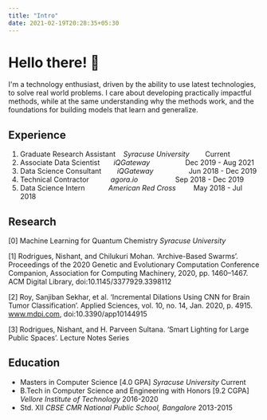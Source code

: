 ```yaml
---
title: "Intro"
date: 2021-02-19T20:28:35+05:30
---
```

# Hello there! :wave:
I'm a technology enthusiast, driven by the ability to use latest technologies, to solve real world problems. I care about developing practically impactful methods, while at the same understanding why the methods work, and the foundations for building models that learn and generalize.

## Experience
 1. Graduate Research Assistant&nbsp;&nbsp;&nbsp;&nbsp;*Syracuse University*&nbsp;&nbsp;&nbsp;&nbsp;&nbsp;&nbsp;&nbsp;&nbsp;Current
 2. Associate Data Scientist&nbsp;&nbsp;&nbsp;&nbsp;&nbsp;&nbsp;&nbsp;*iQGateway*&nbsp;&nbsp;&nbsp;&nbsp;&nbsp;&nbsp;&nbsp;&nbsp;&nbsp;&nbsp;&nbsp;&nbsp;&nbsp;&nbsp;&nbsp;&nbsp;&nbsp;&nbsp;Dec 2019 - Aug 2021
 3. Data Science Consultant&nbsp;&nbsp;&nbsp;&nbsp;&nbsp;&nbsp;&nbsp;&nbsp;*iQGateway*&nbsp;&nbsp;&nbsp;&nbsp;&nbsp;&nbsp;&nbsp;&nbsp;&nbsp;&nbsp;&nbsp;&nbsp;&nbsp;&nbsp;&nbsp;&nbsp;&nbsp;&nbsp;Jun 2018 - Dec 2019
 4. Technical Contractor&nbsp;&nbsp;&nbsp;&nbsp;&nbsp;&nbsp;&nbsp;&nbsp;&nbsp;&nbsp;&nbsp;*agora.io*&nbsp;&nbsp;&nbsp;&nbsp;&nbsp;&nbsp;&nbsp;&nbsp;&nbsp;&nbsp;&nbsp;&nbsp;&nbsp;&nbsp;&nbsp;&nbsp;&nbsp;&nbsp;&nbsp;Sep 2018 - Dec 2019
 5. Data Science Intern&nbsp;&nbsp;&nbsp;&nbsp;&nbsp;&nbsp;&nbsp;&nbsp;&nbsp;&nbsp;&nbsp;&nbsp;*American Red Cross*&nbsp;&nbsp;&nbsp;&nbsp;&nbsp;&nbsp;&nbsp;&nbsp;&nbsp;May 2018 - Jul 2018

## Research
[0] Machine Learning for Quantum Chemistry *Syracuse University*

[1] Rodrigues, Nishant, and Chilukuri Mohan. ‘Archive-Based Swarms’. Proceedings of the 2020 Genetic and Evolutionary Computation Conference Companion, Association for Computing Machinery, 2020, pp. 1460–1467. ACM Digital Library, doi:10.1145/3377929.3398112

[2] Roy, Sanjiban Sekhar, et al. ‘Incremental Dilations Using CNN for Brain Tumor Classification’. Applied Sciences, vol. 10, no. 14, Jan. 2020, p. 4915. www.mdpi.com, doi:10.3390/app10144915

[3] Rodrigues, Nishant, and H. Parveen Sultana. ‘Smart Lighting for Large Public Spaces’. Lecture Notes Series

## Education
 - Masters in Computer Science [4.0 GPA] *Syracuse University* Current
 - B.Tech in Computer Science and Engineering with Honors [9.2 CGPA] *Vellore Institute of Technology* 2016-2020
 - Std. XII *CBSE CMR National Public School, Bangalore* 2013-2015
